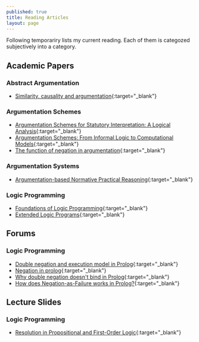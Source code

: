 ```yaml
---
published: true
title: Reading Articles 
layout: page
---
```

Following temporariry lists my current reading. Each of them is categozed subjectively into a category. 

## Academic Papers

### Abstract Argumentation

* [Similarity, causality and argumentation](https://mindmodeling.org/cogsci2013/papers/0479/paper0479.pdf){:target="_blank"}

### Argumentation Schemes

* [Argumentation Schemes for Statutory
Interpretation: A Logical Analysis](http://www.dougwalton.ca/papers%20in%20pdf/14JurixSart.pdf){:target="_blank"} 
* [Argumentation Schemes: From Informal Logic to
Computational Models](https://cgi.csc.liv.ac.uk/~katie/waltonFest10.pdf){:target="_blank"}
* [The function of negation in argumentation](http://www.sciencedirect.com/science/article/pii/037821669390068Z){:target="_blank"}

### Argumentation Systems

* [Argumentation-based Normative Practical Reasoning](http://homepages.abdn.ac.uk/n.oren/pages/TAFA-15/TAFA-15_submission_17.pdf){:target="_blank"}

### Logic Programming

* [Foundations of Logic Programming](http://citeseerx.ist.psu.edu/viewdoc/download?doi=10.1.1.38.7090&rep=rep1&type=pdf){:target="_blank"}
* [Extended Logic Programs](https://www.doc.ic.ac.uk/~mjs/teaching/KnowledgeRep491/ExtendedLP_491-2x1.pdf){:target="_blank"}

## Forums

### Logic Programming

* [Double negation and execution model in Prolog](http://stackoverflow.com/questions/11613868/double-negation-and-execution-model-in-prolog){:target="_blank"}
* [Negation in prolog](http://stackoverflow.com/questions/10799834/negation-in-prolog){:target="_blank"}
* [Why double negation doesn't bind in Prolog](http://stackoverflow.com/questions/19369952/why-double-negation-doesnt-bind-in-prolog){:target="_blank"}
* [How does Negation-as-Failure works in Prolog?](http://stackoverflow.com/questions/14079805/how-does-negation-as-failure-works-in-prolog){:target="_blank"}


## Lecture Slides

### Logic Programming

* [Resolution in Propositional and First-Order Logic](http://www.csee.umbc.edu/courses/graduate/691/spring12/03/notes/19resolution.pdf){:target="_blank"}
